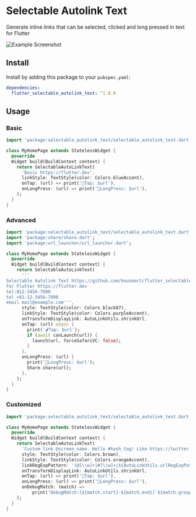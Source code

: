# Selectable Autolink Text
Generate inline links that can be selected, clicked and long pressed in text for Flutter

![Example Screenshot](https://github.com/housmart/flutter_selectable_autolink_text/raw/master/example/screenshot.png)

## Install

Install by adding this package to your `pubspec.yaml`:

```yaml
dependencies:
  flutter_selectable_autolink_text: ^1.0.0
```

## Usage

### Basic

```dart
import 'package:selectable_autolink_text/selectable_autolink_text.dart';

class MyHomePage extends StatelessWidget {
  @override
  Widget build(BuildContext context) {
    return SelectableAutoLinkText(
      'Basic https://flutter.dev',
      linkStyle: TextStyle(color: Colors.blueAccent),
      onTap: (url) => print('🍅Tap: $url'),
      onLongPress: (url) => print('🍕LongPress: $url'),
    );    
  }
}
```

### Advanced

```dart
import 'package:selectable_autolink_text/selectable_autolink_text.dart';
import 'package:share/share.dart';
import 'package:url_launcher/url_launcher.dart';

class MyHomePage extends StatelessWidget {
  @override
  Widget build(BuildContext context) {
    return SelectableAutoLinkText(
      '''
Selectable Autolink Text https://github.com/housmart/flutter_selectable_autolink_text
for Flutter https://flutter.dev
tel:012-3456-7890
tel +81-12-3456-7890
email mail@example.com''',
      style: TextStyle(color: Colors.black87),
      linkStyle: TextStyle(color: Colors.purpleAccent),
      onTransformDisplayLink: AutoLinkUtils.shrinkUrl,
      onTap: (url) async {
        print('🌶Tap: $url');
        if (await canLaunch(url)) {
          launch(url, forceSafariVC: false);
        }
      },
      onLongPress: (url) {
        print('🍔LongPress: $url');
        Share.share(url);
      },
    );
  }
}
```

### Customized

```dart
import 'package:selectable_autolink_text/selectable_autolink_text.dart';

class MyHomePage extends StatelessWidget {
  @override
  Widget build(BuildContext context) {
    return SelectableAutoLinkText(
      'Custom link @screen_name. Hello #hash_tag! Like https://twitter.com.',
      style: TextStyle(color: Colors.brown),
      linkStyle: TextStyle(color: Colors.orangeAccent),
      linkRegExpPattern: '(@[\\w]+|#[\\w]+|${AutoLinkUtils.urlRegExpPattern})',
      onTransformDisplayLink: AutoLinkUtils.shrinkUrl,
      onTap: (url) => print('🍒Tap: $url'),
      onLongPress: (url) => print('🍩LongPress: $url'),
      onDebugMatch: (match) =>
          print('DebugMatch:[${match.start}-${match.end}]`${match.group(0)}`'),
    );
  }
}
```
